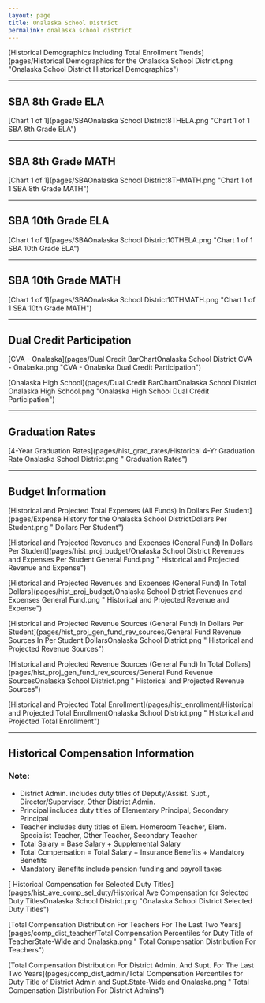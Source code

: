 ```yaml
---
layout: page
title: Onalaska School District
permalink: onalaska school district
---
```



[Historical Demographics Including Total Enrollment Trends](pages/Historical Demographics for the Onalaska School District.png "Onalaska School District Historical Demographics")

___

## SBA 8th Grade ELA

[Chart 1 of 1](pages/SBAOnalaska School District8THELA.png "Chart 1 of 1 SBA 8th Grade ELA")


___

## SBA 8th Grade MATH

[Chart 1 of 1](pages/SBAOnalaska School District8THMATH.png "Chart 1 of 1 SBA 8th Grade MATH")


___

## SBA 10th Grade ELA

[Chart 1 of 1](pages/SBAOnalaska School District10THELA.png "Chart 1 of 1 SBA 10th Grade ELA")


___

## SBA 10th Grade MATH

[Chart 1 of 1](pages/SBAOnalaska School District10THMATH.png "Chart 1 of 1 SBA 10th Grade MATH")


___

## Dual Credit Participation

[CVA - Onalaska](pages/Dual Credit BarChartOnalaska School District CVA - Onalaska.png "CVA - Onalaska Dual Credit Participation")

[Onalaska High School](pages/Dual Credit BarChartOnalaska School District Onalaska High School.png "Onalaska High School Dual Credit Participation")


___

## Graduation Rates

[4-Year Graduation Rates](pages/hist_grad_rates/Historical 4-Yr Graduation Rate Onalaska School District.png " Graduation Rates")


___

## Budget Information

[Historical and Projected Total Expenses (All Funds) In Dollars Per Student](pages/Expense History for the Onalaska School DistrictDollars Per Student.png " Dollars Per Student")

[Historical and Projected Revenues and Expenses (General Fund) In Dollars Per Student](pages/hist_proj_budget/Onalaska School District Revenues and Expenses Per Student General Fund.png " Historical and Projected Revenue and Expense")

[Historical and Projected Revenues and Expenses (General Fund) In Total Dollars](pages/hist_proj_budget/Onalaska School District Revenues and Expenses General Fund.png " Historical and Projected Revenue and Expense")

[Historical and Projected Revenue Sources (General Fund) In Dollars Per Student](pages/hist_proj_gen_fund_rev_sources/General Fund Revenue Sources In Per Student DollarsOnalaska School District.png " Historical and Projected Revenue Sources")

[Historical and Projected Revenue Sources (General Fund) In Total Dollars](pages/hist_proj_gen_fund_rev_sources/General Fund Revenue SourcesOnalaska School District.png " Historical and Projected Revenue Sources")

[Historical and Projected Total Enrollment](pages/hist_enrollment/Historical and Projected Total EnrollmentOnalaska School District.png " Historical and Projected Total Enrollment")


___

## Historical Compensation Information
### Note:
- District Admin. includes duty titles of Deputy/Assist. Supt., Director/Supervisor, Other District Admin.
- Principal includes duty titles of Elementary Principal, Secondary Principal
- Teacher includes duty titles of Elem. Homeroom Teacher, Elem. Specialist Teacher, Other Teacher, Secondary Teacher
- Total Salary = Base Salary + Supplemental Salary
- Total Compensation = Total Salary + Insurance Benefits + Mandatory Benefits
- Mandatory Benefits include pension funding and payroll taxes

[ Historical Compensation for Selected Duty Titles](pages/hist_ave_comp_sel_duty/Historical Ave Compensation for Selected Duty TitlesOnalaska School District.png "Onalaska School District Selected Duty Titles")

[Total Compensation Distribution For Teachers For The Last Two Years](pages/comp_dist_teacher/Total Compensation Percentiles for Duty Title of TeacherState-Wide and Onalaska.png " Total Compensation Distribution For Teachers")

[Total Compensation Distribution For District Admin. And Supt. For The Last Two Years](pages/comp_dist_admin/Total Compensation Percentiles for Duty Title of District Admin and Supt.State-Wide and Onalaska.png " Total Compensation Distribution For District Admins")

